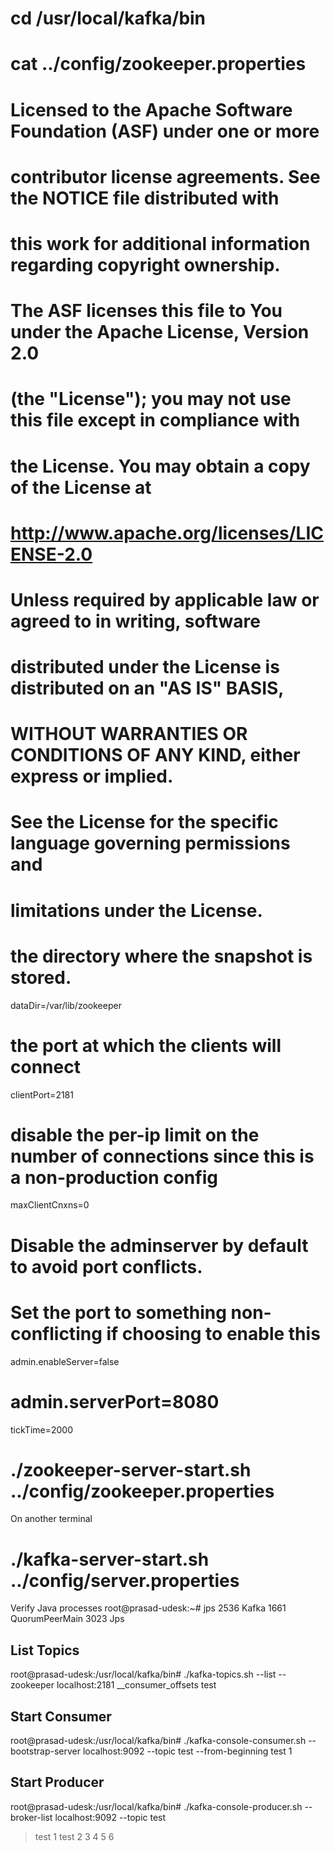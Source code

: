 # cd /usr/local/kafka/bin

# cat ../config/zookeeper.properties 
# Licensed to the Apache Software Foundation (ASF) under one or more
# contributor license agreements.  See the NOTICE file distributed with
# this work for additional information regarding copyright ownership.
# The ASF licenses this file to You under the Apache License, Version 2.0
# (the "License"); you may not use this file except in compliance with
# the License.  You may obtain a copy of the License at
# 
#    http://www.apache.org/licenses/LICENSE-2.0
# 
# Unless required by applicable law or agreed to in writing, software
# distributed under the License is distributed on an "AS IS" BASIS,
# WITHOUT WARRANTIES OR CONDITIONS OF ANY KIND, either express or implied.
# See the License for the specific language governing permissions and
# limitations under the License.
# the directory where the snapshot is stored.
dataDir=/var/lib/zookeeper
# the port at which the clients will connect
clientPort=2181
# disable the per-ip limit on the number of connections since this is a non-production config
maxClientCnxns=0
# Disable the adminserver by default to avoid port conflicts.
# Set the port to something non-conflicting if choosing to enable this
admin.enableServer=false
# admin.serverPort=8080

tickTime=2000

# ./zookeeper-server-start.sh ../config/zookeeper.properties


On another terminal
# ./kafka-server-start.sh ../config/server.properties


Verify Java processes
root@prasad-udesk:~# jps
2536 Kafka
1661 QuorumPeerMain
3023 Jps



List Topics
--
root@prasad-udesk:/usr/local/kafka/bin# ./kafka-topics.sh --list --zookeeper localhost:2181
__consumer_offsets
test


Start Consumer
---
root@prasad-udesk:/usr/local/kafka/bin# ./kafka-console-consumer.sh --bootstrap-server localhost:9092 --topic test --from-beginning
test 1

Start Producer
--
root@prasad-udesk:/usr/local/kafka/bin# ./kafka-console-producer.sh --broker-list localhost:9092 --topic test
>test 1
>test 2
>3
>4
>5
>6
>


